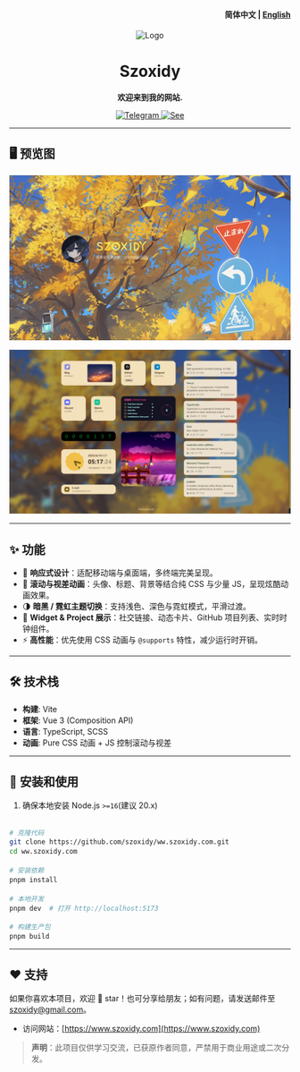 # <h4 align="right"><strong>简体中文 | </strong><a href="README_EN.md">English</a></h4>

<p align="center">
  <img src="https://q1.qlogo.cn/g?b=qq&nk=2847005463&s=640" width="138" alt="Logo" />
</p>

<h1 align="center">Szoxidy</h1>
<p align="center"><strong>欢迎来到我的网站.</strong></p>

<div align="center">
  <a href="https://t.me/szoxidy" target="_blank">
    <img alt="Telegram" src="https://img.shields.io/badge/chat-telegram-blueviolet?style=flat-square&logo=Telegram" />
  </a>
  <a href="https://blog.szoxidy.com/" target="_blank">
        <img alt="See" src="https://img.shields.io/badge/see-Szoxidy Blog-ff69b4">
    </a>
</div>

---

## 🖥️ 预览图

<p align="center">
  <img src="https://raw.githubusercontent.com/szoxidy/CDN/main/web/common/image/banner.png" alt="index" width="800"/>
</p>

<p align="center">
  <img src="https://raw.githubusercontent.com/szoxidy/CDN/main/web/common/image/content.png" alt="index" width="800"/>
</p>

---

## ✨ 功能

* 🎐 **响应式设计**：适配移动端与桌面端，多终端完美呈现。
* 🚀 **滚动与视差动画**：头像、标题、背景等结合纯 CSS 与少量 JS，呈现炫酷动画效果。
* 🌗 **暗黑 / 霓虹主题切换**：支持浅色、深色与霓虹模式，平滑过渡。
* 👻 **Widget & Project 展示**：社交链接、动态卡片、GitHub 项目列表、实时时钟组件。
* ⚡ **高性能**：优先使用 CSS 动画与 `@supports` 特性，减少运行时开销。

---

## 🛠️ 技术栈

* **构建**: Vite
* **框架**: Vue 3 (Composition API)
* **语言**: TypeScript, SCSS
* **动画**: Pure CSS 动画 + JS 控制滚动与视差

---

## 🚀 安装和使用

1. 确保本地安装 Node.js `>=16`(建议 20.x)

```bash

# 克隆代码
git clone https://github.com/szoxidy/ww.szoxidy.com.git
cd ww.szoxidy.com

# 安装依赖
pnpm install

# 本地开发
pnpm dev  # 打开 http://localhost:5173

# 构建生产包
pnpm build
```

---

## ❤️ 支持

如果你喜欢本项目，欢迎 🌟 star！也可分享给朋友；如有问题，请发送邮件至 [szoxidy@gmail.com](mailto:szoxidy@gmail.com)。

* 访问网站：[https://www.szoxidy.com](https://www.szoxidy.com)

> **声明**：此项目仅供学习交流，已获原作者同意，严禁用于商业用途或二次分发。
